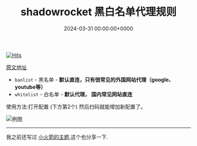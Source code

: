 ﻿---
title: shadowrocket 黑白名单代理规则 # 标题
slug: shadowrocketrules # url(注释掉 和标题相同)
image: shadowrocket.png # 头图，注释掉，否则会有一个难看的呃加载不出来的图片
# description: xxxx # 描述小字(注释掉 不显示描述)

date: 2024-03-31 00:00:00+0000 # 日期时间，如果时间未到，post 不会显示(注释掉 不显示日期)
# weight: 1 # 权重越小，放到越前面   (注释掉 日期排序)

tags: # 只能在侧面看到的标签,会显示在文章的底部
    - shadowrocket

# categories: #会显示在 post 上面的分类
#     - themes
#     - syntax
---
[![Hits](https://hits.seeyoufarm.com/api/count/incr/badge.svg?url=https://b.kill9pid.top/p/shadowrocketrules/&count_bg=%23F26E00&title_bg=%23000000)](https://hits.seeyoufarm.com)


[原文地址](https://johnshall.github.io/Shadowrocket-ADBlock-Rules-Forever/#%E9%BB%91%E5%90%8D%E5%8D%95%E8%BF%87%E6%BB%A4--%E5%B9%BF%E5%91%8A)


- `banlist` - 黑名单 - **默认直连，只有很常见的外国网站代理（google、youtube等）**
- `whitelist` - 白名单 - **默认代理， 国内常见网站直连**

使用方法:打开配置 (下方第2个) 然后扫码就能增加新配置了。

![例图](https://img2.imgtp.com/2024/03/31/s0MQBw8a.png)

---
我之前还写过 [小火箭的主题](https://cornradio.github.io/unimportant_sites/ShadowrocketTheme/RocketThemes.html),这个也分享一下.